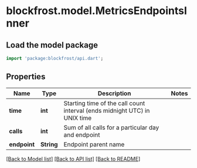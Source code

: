 # blockfrost.model.MetricsEndpointsInner

## Load the model package
```dart
import 'package:blockfrost/api.dart';
```

## Properties
Name | Type | Description | Notes
------------ | ------------- | ------------- | -------------
**time** | **int** | Starting time of the call count interval (ends midnight UTC) in UNIX time | 
**calls** | **int** | Sum of all calls for a particular day and endpoint | 
**endpoint** | **String** | Endpoint parent name | 

[[Back to Model list]](../README.md#documentation-for-models) [[Back to API list]](../README.md#documentation-for-api-endpoints) [[Back to README]](../README.md)


